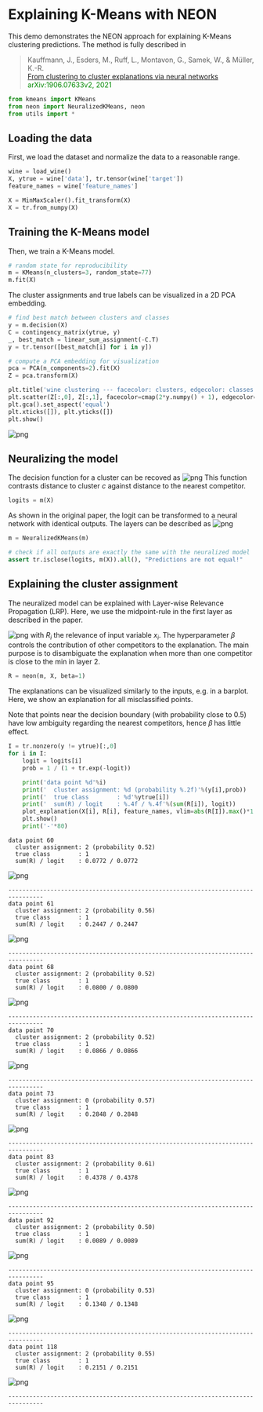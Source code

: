 # Explaining K-Means with NEON
This demo demonstrates the NEON approach for explaining K-Means clustering predictions. The method is fully described in

<blockquote>
Kauffmann, J., Esders, M., Ruff, L., Montavon, G., Samek, W., & Müller, K.-R.<br><a href="https://arxiv.org/abs/1906.07633v2">From clustering to cluster explanations via neural networks</a><br><font color="#008800">arXiv:1906.07633v2, 2021</font>
</blockquote>


```python
from kmeans import KMeans
from neon import NeuralizedKMeans, neon
from utils import *
```

## Loading the data
First, we load the dataset and normalize the data to a reasonable range.


```python
wine = load_wine()
X, ytrue = wine['data'], tr.tensor(wine['target'])
feature_names = wine['feature_names']

X = MinMaxScaler().fit_transform(X)
X = tr.from_numpy(X)
```

## Training the K-Means model
Then, we train a K-Means model.


```python
# random state for reproducibility
m = KMeans(n_clusters=3, random_state=77)
m.fit(X)
```

The cluster assignments and true labels can be visualized in a 2D PCA embedding.


```python
# find best match between clusters and classes
y = m.decision(X)
C = contingency_matrix(ytrue, y)
_, best_match = linear_sum_assignment(-C.T)
y = tr.tensor([best_match[i] for i in y])

# compute a PCA embedding for visualization
pca = PCA(n_components=2).fit(X)
Z = pca.transform(X)

plt.title('wine clustering --- facecolor: clusters, edgecolor: classes')
plt.scatter(Z[:,0], Z[:,1], facecolor=cmap(2*y.numpy() + 1), edgecolor=cmap(2*ytrue.numpy()), alpha=.5)
plt.gca().set_aspect('equal')
plt.xticks([]), plt.yticks([])
plt.show()
```


    
![png](figures/output_7_0.png)
    


## Neuralizing the model

The decision function for a cluster can be recoved as
![png](figures/formulae_1.png)
This function contrasts distance to cluster *c* against distance to the nearest competitor.


```python
logits = m(X)
```

As shown in the original paper, the logit can be transformed to a neural network with identical outputs. The layers can be described as
![png](figures/formulae_2.png)


```python
m = NeuralizedKMeans(m)

# check if all outputs are exactly the same with the neuralized model
assert tr.isclose(logits, m(X)).all(), "Predictions are not equal!"
```

## Explaining the cluster assignment

The neuralized model can be explained with Layer-wise Relevance Propagation (LRP). Here, we use the midpoint-rule in the first layer as described in the paper.

![png](figures/formulae_3.png)
with *R<sub>i</sub>* the relevance of input variable *x<sub>i</sub>*. The hyperparameter 𝛽 controls the contribution of other competitors to the explanation. The main purpose is to disambiguate the explanation when more than one competitor is close to the min in layer 2.


```python
R = neon(m, X, beta=1)
```

The explanations can be visualized similarly to the inputs, e.g. in a barplot.
Here, we show an explanation for all misclassified points.

Note that points near the decision boundary (with probability close to 0.5) have low ambiguity regarding the nearest competitors, hence 𝛽 has little effect.


```python
I = tr.nonzero(y != ytrue)[:,0]
for i in I:
    logit = logits[i]
    prob = 1 / (1 + tr.exp(-logit))

    print('data point %d'%i)
    print('  cluster assignment: %d (probability %.2f)'%(y[i],prob))
    print('  true class        : %d'%ytrue[i])
    print('  sum(R) / logit    : %.4f / %.4f'%(sum(R[i]), logit))
    plot_explanation(X[i], R[i], feature_names, vlim=abs(R[I]).max()*1.1)
    plt.show()
    print('-'*80)
```

    data point 60
      cluster assignment: 2 (probability 0.52)
      true class        : 1
      sum(R) / logit    : 0.0772 / 0.0772



    
![png](figures/output_15_1.png)
    


    --------------------------------------------------------------------------------
    data point 61
      cluster assignment: 2 (probability 0.56)
      true class        : 1
      sum(R) / logit    : 0.2447 / 0.2447



    
![png](figures/output_15_3.png)
    


    --------------------------------------------------------------------------------
    data point 68
      cluster assignment: 2 (probability 0.52)
      true class        : 1
      sum(R) / logit    : 0.0800 / 0.0800



    
![png](figures/output_15_5.png)
    


    --------------------------------------------------------------------------------
    data point 70
      cluster assignment: 2 (probability 0.52)
      true class        : 1
      sum(R) / logit    : 0.0866 / 0.0866



    
![png](figures/output_15_7.png)
    


    --------------------------------------------------------------------------------
    data point 73
      cluster assignment: 0 (probability 0.57)
      true class        : 1
      sum(R) / logit    : 0.2848 / 0.2848



    
![png](figures/output_15_9.png)
    


    --------------------------------------------------------------------------------
    data point 83
      cluster assignment: 2 (probability 0.61)
      true class        : 1
      sum(R) / logit    : 0.4378 / 0.4378



    
![png](figures/output_15_11.png)
    


    --------------------------------------------------------------------------------
    data point 92
      cluster assignment: 2 (probability 0.50)
      true class        : 1
      sum(R) / logit    : 0.0089 / 0.0089



    
![png](figures/output_15_13.png)
    


    --------------------------------------------------------------------------------
    data point 95
      cluster assignment: 0 (probability 0.53)
      true class        : 1
      sum(R) / logit    : 0.1348 / 0.1348



    
![png](figures/output_15_15.png)
    


    --------------------------------------------------------------------------------
    data point 118
      cluster assignment: 2 (probability 0.55)
      true class        : 1
      sum(R) / logit    : 0.2151 / 0.2151



    
![png](figures/output_15_17.png)
    


    --------------------------------------------------------------------------------

